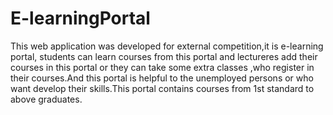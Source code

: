 # E-learningPortal
This web application was developed for external competition,it is e-learning portal, students can learn courses from this portal and lectureres add their courses in this portal or they can take some extra classes ,who register in their courses.And this portal is helpful to the unemployed persons or who want develop their skills.This portal contains courses from 1st standard to above graduates.
